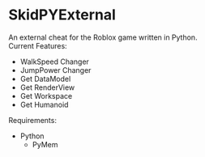 # SkidPYExternal
An external cheat for the Roblox game written in Python. <br/>
Current Features:
- WalkSpeed Changer
- JumpPower Changer
- Get DataModel
- Get RenderView
- Get Workspace
- Get Humanoid

Requirements:
- Python
  - PyMem
